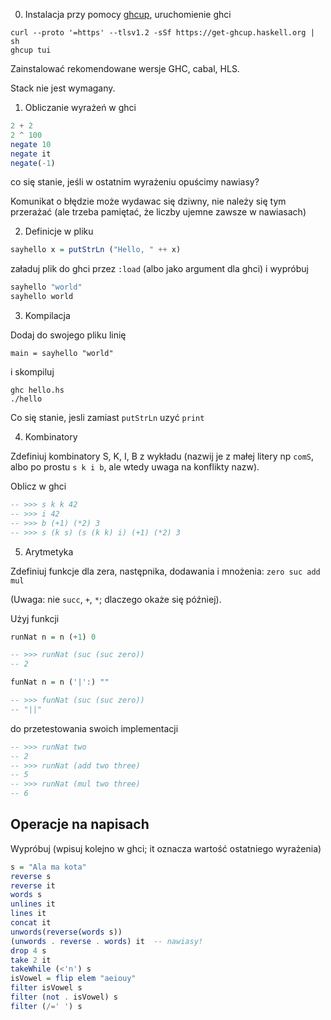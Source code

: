 0. Instalacja przy pomocy [ghcup](https://www.haskell.org/ghcup/), uruchomienie ghci

```
curl --proto '=https' --tlsv1.2 -sSf https://get-ghcup.haskell.org | sh
ghcup tui
```
Zainstalować rekomendowane wersje GHC, cabal, HLS.

Stack nie jest wymagany.

1. Obliczanie wyrażeń w ghci

``` haskell
2 + 2
2 ^ 100
negate 10
negate it
negate(-1)
```

co się stanie, jeśli w ostatnim wyrażeniu opuścimy nawiasy?

Komunikat o błędzie może wydawac się dziwny, nie należy się tym przerażać (ale trzeba pamiętać, że liczby ujemne zawsze w nawiasach)

2. Definicje w pliku


``` haskell
sayhello x = putStrLn ("Hello, " ++ x)
```

załaduj plik do ghci przez `:load` (albo jako argument dla ghci) i wypróbuj

``` haskell
sayhello "world"
sayhello world
```

3. Kompilacja

Dodaj do swojego pliku linię

```
main = sayhello "world"
```

i skompiluj

```
ghc hello.hs
./hello
```

Co się stanie, jesli zamiast `putStrLn` uzyć `print`


4. Kombinatory

Zdefiniuj kombinatory S, K, I, B z wykładu (nazwij je z małej litery np `comS`, albo po prostu `s k i b`, ale wtedy uwaga na konflikty nazw).

Oblicz w ghci

``` haskell
-- >>> s k k 42
-- >>> i 42
-- >>> b (+1) (*2) 3
-- >>> s (k s) (s (k k) i) (+1) (*2) 3
```

5. Arytmetyka

Zdefiniuj funkcje dla zera, następnika, dodawania i mnożenia: `zero suc add mul`

(Uwaga: nie `succ`, `+`, `*`; dlaczego okaże się później).

Użyj funkcji

``` haskell
runNat n = n (+1) 0

-- >>> runNat (suc (suc zero))
-- 2

funNat n = n ('|':) ""

-- >>> funNat (suc (suc zero))
-- "||"
```

do przetestowania swoich implementacji

``` haskell
-- >>> runNat two
-- 2
-- >>> runNat (add two three)
-- 5
-- >>> runNat (mul two three)
-- 6
```
## Operacje na napisach

Wypróbuj (wpisuj kolejno w ghci; it oznacza wartość ostatniego wyrażenia)

``` haskell
s = "Ala ma kota"
reverse s
reverse it
words s
unlines it
lines it
concat it
unwords(reverse(words s))
(unwords . reverse . words) it  -- nawiasy!
drop 4 s
take 2 it
takeWhile (<'n') s
isVowel = flip elem "aeiouy"
filter isVowel s
filter (not . isVowel) s
filter (/=' ') s
```